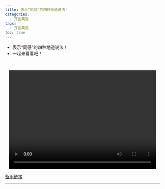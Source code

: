 ```yaml
---
title: 表示“同感”的四种地道说法！
categories:
  - 开言英语
tags:
  - 开言英语
toc: true 
---
```



- 表示“同感”的四种地道说法！
- 一起来看看吧！

 

<p style="text-align:center">
   <video width="480" height="320" controls>
       <source src="/video/ol/23.mp4">
   </video>
</p>
 <p><a href="/video/ol/23.mp4">备用链接</a></p>
 
---





